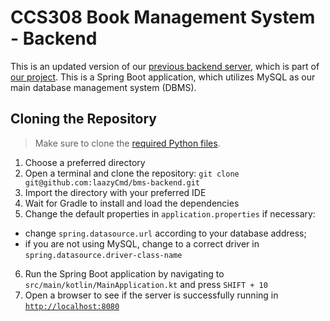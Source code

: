 # CCS308 Book Management System - Backend
This is an updated version of our [previous backend server](https://github.com/smgestupa/bms-mobile), which is part of [our project](https://github.com/smgestupa/ccs308-bms-mobile-application). This is a Spring Boot application, which utilizes MySQL as our main database management system (DBMS).

## Cloning the Repository
> Make sure to clone the [required Python files](https://github.com/laazyCmd/ccs308-bms-utils).

1. Choose a preferred directory
2. Open a terminal and clone the repository: `git clone git@github.com:laazyCmd/bms-backend.git`
3. Import the directory with your preferred IDE
4. Wait for Gradle to install and load the dependencies
5. Change the default properties in `application.properties` if necessary:
- change `spring.datasource.url` according to your database address; 
- if you are not using MySQL, change to a correct driver in `spring.datasource.driver-class-name`
6. Run the Spring Boot application by navigating to `src/main/kotlin/MainApplication.kt` and press `SHIFT + 10`
7. Open a browser to see if the server is successfully running in [`http://localhost:8080`](http://localhost:8080)
